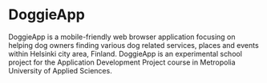 DoggieApp
========================

DoggieApp is a mobile-friendly web browser application focusing on helping dog owners finding various dog related services, places and events within Helsinki city area, Finland. DoggieApp is an experimental school project for the Application Development Project course in Metropolia University of Applied Sciences.